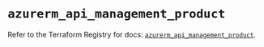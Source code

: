 # `azurerm_api_management_product`

Refer to the Terraform Registry for docs: [`azurerm_api_management_product`](https://registry.terraform.io/providers/hashicorp/azurerm/4.31.0/docs/resources/api_management_product).
